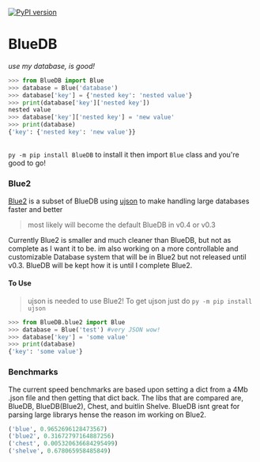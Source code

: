 [![PyPI version](https://badge.fury.io/py/BlueDB.svg)](https://badge.fury.io/py/BlueDB) 
# BlueDB
*use my database, is good!*

```python
>>> from BlueDB import Blue
>>> database = Blue('database')
>>> database['key'] = {'nested key': 'nested value'}
>>> print(database['key']['nested key'])
nested value
>>> database['key']['nested key'] = 'new value'
>>> print(database)
{'key': {'nested key': 'new value'}}
```

##

`py -m pip install BlueDB` to install it then import `Blue` class and you're good to go!


### Blue2

[Blue2](BlueDB/blue2.py) is a subset of BlueDB using [ujson](https://github.com/esnme/ultrajson) to make handling large databases faster and better
>most likely will become the default BlueDB in v0.4 or v0.3

Currently Blue2 is smaller and much cleaner than BlueDB, but not as complete as I want it to be.  im also working on a more controllable and customizable Database system that will be in Blue2 but not released until v0.3. BlueDB will be kept how it is until I complete Blue2.

#### To Use
> ujson is needed to use Blue2!  To get ujson just do `py -m pip install ujson`
```py
>>> from BlueDB.blue2 import Blue
>>> database = Blue('test') #very JSON wow!
>>> database['key'] = 'some value'
>>> print(database)
{'key': 'some value'}
```

### Benchmarks

The current speed benchmarks are based upon setting a dict from a 4Mb .json file and then getting that dict back. The libs that are compared are, BlueDB, BlueDB(Blue2), Chest, and buitlin Shelve.  BlueDB isnt great for parsing large librarys hense the reason im working on Blue2.

```py
('blue', 0.9652696128473567)
('blue2', 0.31672797164887256)
('chest', 0.005320636684295499)
('shelve', 0.678065958485849)
```
